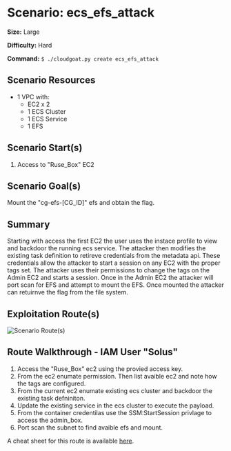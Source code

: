 # Scenario: ecs_efs_attack

**Size:** Large

**Difficulty:** Hard

**Command:** `$ ./cloudgoat.py create ecs_efs_attack`

## Scenario Resources

- 1 VPC with:
	- EC2 x 2
	- 1 ECS Cluster
	- 1 ECS Service 
	- 1 EFS

## Scenario Start(s)

1. Access to "Ruse_Box" EC2

## Scenario Goal(s)

Mount the "cg-efs-[CG_ID]" efs and obtain the flag.

## Summary

Starting with access the first EC2 the user uses the instace profile to view and backdoor the running ecs service. The attacker then modifies the existing task definition to retireve credentials from the metadata api. These credentials allow the attacker to start a session on any EC2 with the proper tags set. The attacker uses their permissions to change the tags on the Admin EC2 and starts a session. Once in the Admin EC2 the attacker will port scan for EFS and attempt to mount the EFS. Once mounted the attacker can retuirnve the flag from the file system.

## Exploitation Route(s)

![Scenario Route(s)](https://www.lucidchart.com/publicSegments/view/3117f737-3290-48c6-b0bf-e122a305858d/image.png)

## Route Walkthrough - IAM User "Solus"

1. Access the "Ruse_Box" ec2 using the provied access key.
2. From the ec2 enumate permission. Then list avaible ec2 and note how the tags are configured.
3. From the current ec2 enumate existing ecs cluster and backdoor the existing task defniniton.
4. Update the existing service in the ecs cluster to execute the payload.
5. From the container credentilas use the SSM:StartSession privlage to access the admin_box.
6. Port scan the subnet to find avaible efs and mount.

A cheat sheet for this route is available [here](./cheat_sheet_solus.md).